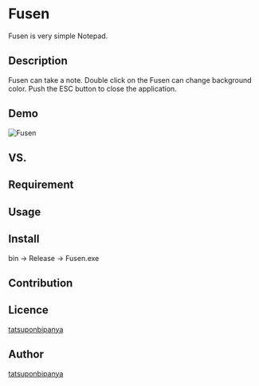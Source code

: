 # Fusen
Fusen is very simple Notepad.

## Description
Fusen can take a note.
Double click on the Fusen can change background color.
Push the ESC button to close the application.

## Demo
<img src="https://github.com/tatsuponbipanya/Fusen/blob/master/ergrerggg.png" alt="Fusen" title="サンプル">

## VS. 

## Requirement

## Usage

## Install
bin → Release → Fusen.exe

## Contribution

## Licence

[tatsuponbipanya](https://github.com/tatsuponbipanya)

## Author

[tatsuponbipanya](https://github.com/tatsuponbipanya)
